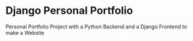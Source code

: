 # Django Personal Portfolio
 Personal Portfolio Project with a Python Backend and a Django Frontend to make a Website
